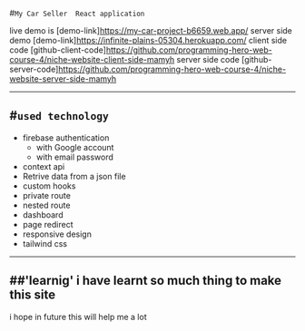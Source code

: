 #`My Car Seller  React application `
 
 live demo is [demo-link]https://my-car-project-b6659.web.app/
 server side demo [demo-link]https://infinite-plains-05304.herokuapp.com/
 client side code [github-client-code]https://github.com/programming-hero-web-course-4/niche-website-client-side-mamyh
 server side code [github-server-code]https://github.com/programming-hero-web-course-4/niche-website-server-side-mamyh

------------------------------
 #`used technology `
-----------------------------
 - firebase authentication 
     - with Google account 
     - with email password
- context api
- Retrive data from a json file 
- custom hooks
- private route 
- nested route 
- dashboard
- page redirect 
- responsive design 
- tailwind css 

---------------------------------------------------
##'learnig'
  i have learnt so much thing to make this site 
  ------------------------------------------------
  i hope in future this will help me a lot 